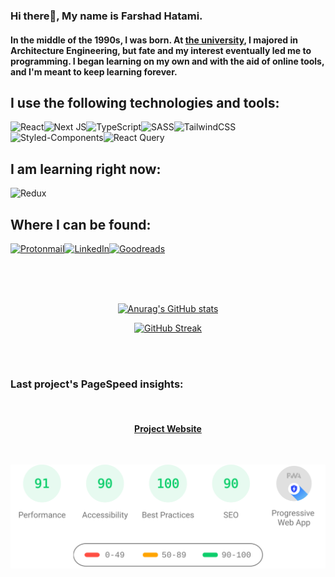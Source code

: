 ### Hi there👋, My name is Farshad Hatami.
#### In the middle of the 1990s, I was born. At [the university](https://en.wikipedia.org/wiki/Babol_Noshirvani_University_of_Technology), I majored in Architecture Engineering, but fate and my interest eventually led me to programming. I began learning on my own and with the aid of online tools, and I'm meant to keep learning forever.

## I use the following technologies and tools:
![React](https://img.shields.io/badge/react-%2320232a.svg?style=for-the-badge&logo=react&logoColor=%2361DAFB)![Next JS](https://img.shields.io/badge/Next-black?style=for-the-badge&logo=next.js&logoColor=white)![TypeScript](https://img.shields.io/badge/typescript-%23007ACC.svg?style=for-the-badge&logo=typescript&logoColor=white)![SASS](https://img.shields.io/badge/SASS-hotpink.svg?style=for-the-badge&logo=SASS&logoColor=white)![TailwindCSS](https://img.shields.io/badge/tailwindcss-%2338B2AC.svg?style=for-the-badge&logo=tailwind-css&logoColor=white)![Styled-Components](https://img.shields.io/badge/styled--components-DB7093?style=for-the-badge&logo=styled-components&logoColor=white)![React Query](https://img.shields.io/badge/-React%20Query-FF4154?style=for-the-badge&logo=react%20query&logoColor=white)

## I am learning right now:
![Redux](https://img.shields.io/badge/redux-%23593d88.svg?style=for-the-badge&logo=redux&logoColor=white)


## Where I can be found:
[![Protonmail](https://img.shields.io/badge/ProtonMail-8B89CC?style=for-the-badge&logo=protonmail&logoColor=white)](mailto:frshaad@pm.me)[![LinkedIn](https://img.shields.io/badge/linkedin-%230077B5.svg?style=for-the-badge&logo=linkedin&logoColor=white)](https://www.linkedin.com/in/frshaad)[![Goodreads](https://img.shields.io/badge/Goodreads-F3F1EA?style=for-the-badge&logo=goodreads&logoColor=372213)](https://www.goodreads.com/frshaad)

<br/>
<br/>
<br/>

<div align="center">

[![Anurag's GitHub stats](https://github-readme-stats.vercel.app/api?username=frshaad&show_icons=true&theme=react&hide_border=true&border_radius=12.5)](https://github.com/anuraghazra/github-readme-stats)

[![GitHub Streak](https://streak-stats.demolab.com?user=frshaad&theme=react&hide_border=true&border_radius=12.5)](https://git.io/streak-stats)


</div>


<br/>
<br/>

### Last project's PageSpeed insights:

<br/>

<h4 align="center"><a href="https://mahdibahmani.com">Project Website</a></h4>

<br/>

<p align="center">
    <img src="./pagespeed-insights.herokuapp.svg" width="600px">
</p>

